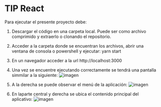 # TIP React


Para ejecutar el presente proyecto debe:

1. Descargar el código en una carpeta local. Puede ser como archivo comprimido y extraerlo o clonando el repositorio.
2. Acceder a la carpeta donde se encuentran los archivos, abrir una ventana de consola o powershell y ejecutar: yarn start
3. En un navegador acceder a la url http://localhost:3000
4. Una vez se encuentre ejecutando correctamente se tendrá una pantalla simmilar a la siguiente:
![imagen](https://user-images.githubusercontent.com/558058/157580825-a71167f2-1042-4360-8eba-a90ad0f3ba94.png)

5. A la derecha se puede observar el menú de la aplicación:
![imagen](https://user-images.githubusercontent.com/558058/157580971-ff6aae6a-91e2-4f1d-a2fd-dae0e32f48da.png)

6. En laparte central y derecha se ubica el contenido principal del aplicativo:
![imagen](https://user-images.githubusercontent.com/558058/157581035-c33b45e0-de17-4af7-bd3a-f70c08019bcc.png)
